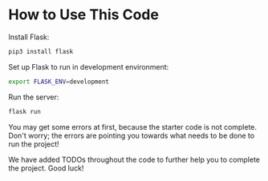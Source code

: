 # How to Use This Code

Install Flask:

```bash
pip3 install flask
```

Set up Flask to run in development environment:

```bash
export FLASK_ENV=development
```

Run the server:

```bash
flask run
```

You may get some errors at first, because the starter code is not complete. Don't worry; the errors are pointing you towards what needs to be done to run the project!

We have added TODOs throughout the code to further help you to complete the project. Good luck!